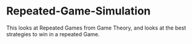 # Repeated-Game-Simulation
This looks at Repeated Games from Game Theory, and looks at the best strategies to win in a repeated Game.  
